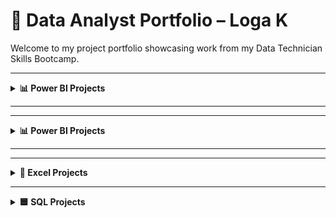 # 📁 Data Analyst Portfolio – Loga K

Welcome to my project portfolio showcasing work from my Data Technician Skills Bootcamp.

---

<details>
<summary><strong>📊 Power BI Projects</strong></summary>

### 🔹 Sales Dashboard
- Created interactive visuals for regional sales.
- Used slicers, cards, and bar charts to track KPIs.
- Published and shared on Power BI Service.

🔗 [View Project Files](https://github.com/yourusername/project-link](https://github.com/logambigaik/Sales-Dashboard-using-PowerBI)

</details>

---

---

<details>
<summary><strong>📊 Power BI Projects</strong></summary>

### 🔹 Adventure Works Dashboard
- Created interactive visuals for regional sales.
- Used slicers, cards, and bar charts to track KPIs.
- Published and shared on Power BI Service.

🔗 [View Project Files](https://github.com/logambigaik/Adventureworks-Sales-Analysis-using-Power-BI)

</details>

---


---
<details>
<summary><strong>📗 Excel Projects</strong></summary>

### 🔹 Retail Sales Analysis
- Used `SUM`, `AVERAGE`, and filter functions.
- Analyzed sales by age group and commission trends.
- Cleaned data using Excel table formatting.

🔗 [Download Excel File](https://github.com/yourusername/project-link)

</details>

---

<details>
<summary><strong>🟦 SQL Projects</strong></summary>

### 🔹 Customer Segmentation Query
- Wrote SQL queries to group customer behavior.
- Used `JOIN`, `GROUP BY`, and `ORDER BY` clauses.
- Exported results for visualization.

🔗 [NorthWind Database](https://github.com/logambigaik/Northwind-Database-SQL-Analysis)
   [World Database](https://github.com/logambigaik/World-database-SQL-Analysis)
   [SQLBOLT Lesson](https://github.com/logambigaik/SQL-Practice-sqlbolt)


</details>
